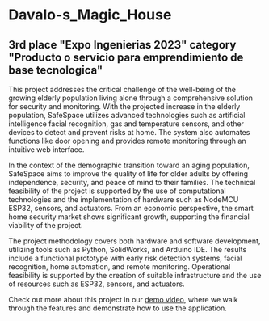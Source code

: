# Davalo-s_Magic_House
## 3rd place "Expo Ingenierias 2023" category "Producto o servicio para emprendimiento de base tecnologica"
This project addresses the critical challenge of the well-being of the growing elderly population living alone through a comprehensive solution for security and monitoring. With the projected increase in the elderly population, SafeSpace utilizes advanced technologies such as artificial intelligence facial recognition, gas and temperature sensors, and other devices to detect and prevent risks at home. The system also automates functions like door opening and provides remote monitoring through an intuitive web interface.

In the context of the demographic transition toward an aging population, SafeSpace aims to improve the quality of life for older adults by offering independence, security, and peace of mind to their families. The technical feasibility of the project is supported by the use of computational technologies and the implementation of hardware such as NodeMCU ESP32, sensors, and actuators. From an economic perspective, the smart home security market shows significant growth, supporting the financial viability of the project.

The project methodology covers both hardware and software development, utilizing tools such as Python, SolidWorks, and Arduino IDE. The results include a functional prototype with early risk detection systems, facial recognition, home automation, and remote monitoring. Operational feasibility is supported by the creation of suitable infrastructure and the use of resources such as ESP32, sensors, and actuators.

Check out more about this project in our [demo video](https://youtu.be/ADH4FWjCIjY), where we walk through the features and demonstrate how to use the application.
